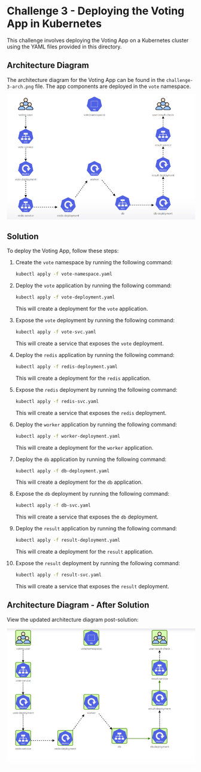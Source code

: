 # Challenge 3 - Deploying the Voting App in Kubernetes

This challenge involves deploying the Voting App on a Kubernetes cluster using the YAML files provided in this directory. 

## Architecture Diagram

The architecture diagram for the Voting App can be found in the `challenge-3-arch.png` file. The app components are deployed in the `vote` namespace.

![Challenge 3 Architecture Diagram](./Challenge-3-arch.png)

## Solution

To deploy the Voting App, follow these steps:

1. Create the `vote` namespace by running the following command:
   
   ```bash
   kubectl apply -f vote-namespace.yaml
   ```
2. Deploy the `vote` application by running the following command:
   
   ```bash
   kubectl apply -f vote-deployment.yaml
   ```
   This will create a deployment for the `vote` application.

3. Expose the `vote` deployment by running the following command:
   
   ```bash
   kubectl apply -f vote-svc.yaml
   ```
   This will create a service that exposes the `vote` deployment.

4. Deploy the `redis` application by running the following command:
   
   ```bash
   kubectl apply -f redis-deployment.yaml
   ```
   This will create a deployment for the `redis` application.

5. Expose the `redis` deployment by running the following command:
   
   ```bash
   kubectl apply -f redis-svc.yaml
   ```
   This will create a service that exposes the `redis` deployment.

6. Deploy the `worker` application by running the following command:
   
   ```bash
   kubectl apply -f worker-deployment.yaml
   ```
   This will create a deployment for the `worker` application.

7. Deploy the `db` application by running the following command:
   
   ```bash
   kubectl apply -f db-deployment.yaml
   ```
   This will create a deployment for the `db` application.

8. Expose the `db` deployment by running the following command:
   
   ```bash
   kubectl apply -f db-svc.yaml
   ```
   This will create a service that exposes the `db` deployment.

9. Deploy the `result` application by running the following command:
   
   ```bash
   kubectl apply -f result-deployment.yaml
   ```
   This will create a deployment for the `result` application.

10. Expose the `result` deployment by running the following command:
    
    ```bash
    kubectl apply -f result-svc.yaml
    ```
    This will create a service that exposes the `result` deployment.

## Architecture Diagram - After Solution

View the updated architecture diagram post-solution:

![Challenge  Architecture Diagram Solution](./K8S-challenge3-solution.png)